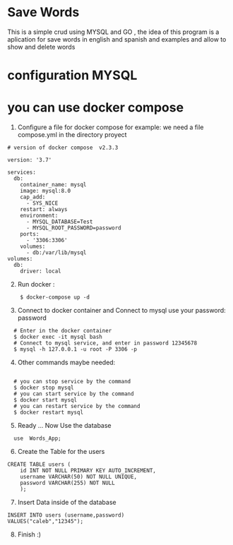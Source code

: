 

# Save Words 

This is a simple crud using MYSQL and GO ,
the idea of this program is a aplication for save words
in english and spanish and examples and allow to show and 
delete words 

# configuration MYSQL 
# you can use docker compose 


  1. Configure a file for docker compose
  for example: we need a file compose.yml in the directory proyect 
```shell
# version of docker compose  v2.3.3

version: '3.7'

services:
  db:
    container_name: mysql
    image: mysql:8.0
    cap_add:
      - SYS_NICE
    restart: always
    environment:
      - MYSQL_DATABASE=Test
      - MYSQL_ROOT_PASSWORD=password
    ports:
      - '3306:3306'
    volumes:
      - db:/var/lib/mysql
volumes:
  db:
    driver: local
```
  2. Run docker :
```shell
    $ docker-compose up -d
```
  3. Connect to docker container and Connect to mysql use your password: password 
```shell
  # Enter in the docker container
  $ docker exec -it mysql bash
  # Connect to mysql service, and enter in password 12345678
  $ mysql -h 127.0.0.1 -u root -P 3306 -p
```
  4. Other commands maybe needed:
  
```shell
   
  # you can stop service by the command
  $ docker stop mysql
  # you can start service by the command
  $ docker start mysql
  # you can restart service by the command
  $ docker restart mysql

```

5. Ready ... Now Use the database

```shell
  use  Words_App;   
```

6. Create the Table for the users 
```shell
CREATE TABLE users (
    id INT NOT NULL PRIMARY KEY AUTO_INCREMENT,
    username VARCHAR(50) NOT NULL UNIQUE,
    password VARCHAR(255) NOT NULL
    );
```

7. Insert Data  inside of the database 

```shell   
INSERT INTO users (username,password)
VALUES("caleb","12345");
```
8. Finish :)








